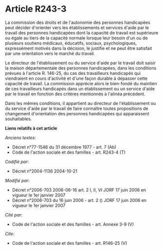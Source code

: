 # Article R243-3

La commission des droits et de l'autonomie des personnes handicapées peut décider d'orienter vers les établissements et
services d'aide par le travail des personnes handicapées dont la capacité de travail est supérieure ou égale au tiers de la
capacité normale lorsque leur besoin d'un ou de plusieurs soutiens médicaux, éducatifs, sociaux, psychologiques, expressément
motivés dans la décision, le justifie et ne peut être satisfait par une orientation vers le marché du travail. 

Le directeur de l'établissement ou du service d'aide par le travail doit saisir la maison départementale des personnes
handicapées, dans les conditions prévues à l'article R. 146-25, du cas des travailleurs handicapés qui viendraient en cours
d'activité et d'une façon durable à dépasser cette capacité de travail. La commission apprécie alors le bien-fondé du
maintien de ces travailleurs handicapés dans un établissement ou un service d'aide par le travail en fonction des critères
mentionnés à l'alinéa précédent. 

Dans les mêmes conditions, il appartient au directeur de l'établissement ou du service d'aide par le travail de faire
connaître toutes propositions de changement d'orientation des personnes handicapées qui apparaissent souhaitables.

**Liens relatifs à cet article**

_Anciens textes_:

  - Décret n°77-1546 du 31 décembre 1977 - art. 7 (Ab)
  - Code de l'action sociale et des familles - art. R243-4 (T)

_Codifié par_:

  - Décret n°2004-1136 2004-10-21

_Modifié par_:

  - Décret n°2006-703 2006-06-16 art. 2 I, II, VI JORF 17 juin 2006 en vigueur le 1er janvier 2007
  - Décret n°2006-703 du 16 juin 2006 - art. 2 () JORF 17 juin 2006 en vigueur le 1er janvier 2007

_Cité par_:

  - Code de l'action sociale et des familles - art. Annexe 3-9 (V)

_Cite_:

  - Code de l'action sociale et des familles - art. R146-25 (V)
